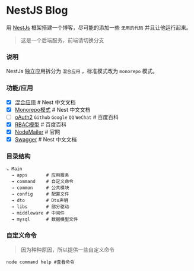 # NestJS Blog

用 [NestJs](http://www.nestjs.com) 框架搭建一个博客，尽可能的添加一些 ` 无用的代码 ` 并且让他运行起来。
> 这是一个后端服务，前端请切换分支

### 说明

NestJs 独立应用拆分为 `混合应用` ，标准模式改为 `monorepo` 模式。

### 功能/应用

- [x] [混合应用](https://docs.nestjs.cn/9/faq?id=混合应用) # Nest 中文文档
- [x] [Monorepo模式](https://docs.nestjs.cn/9/cli?id=工作空间) # Nest 中文文档
- [ ] [oAuth2](https://baike.baidu.com/item/OAuth2.0/6788617?fr=aladdin) `Github` `Google` `QQ` `WeChat` # 百度百科
- [x] [RBAC模型](https://baike.baidu.com/item/%E5%9F%BA%E4%BA%8E%E8%A7%92%E8%89%B2%E7%9A%84%E8%AE%BF%E9%97%AE%E6%8E%A7%E5%88%B6?fromtitle=RBAC&fromid=1328788&fromModule=lemma_search-box) # 百度百科
- [x] [NodeMailer](https://nodemailer.com/about/) # 官网
- [x] [Swagger](https://docs.nestjs.cn/9/recipes?id=swagger) # Nest 中文文档

### 目录结构

```
↘ Main
  → apps       # 应用服务
  → command    # 自定义命令
  → common     # 公共模块
  → config     # 配置文件
  → dto        # Dto声明 
  → libs       # 部分驱动
  → middleware # 中间件
  → mysql      # 数据模型文件
```

### 自定义命令

> 因为种种原因，所以提供一些自定义命令

``` 
node command help #查看命令
```
